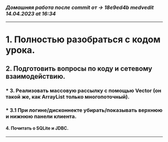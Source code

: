 ### *Домашняя работа после commit от -> 18e9ed4b medvedit 14.04.2023 at 16:34*
***
# 1. Полностью разобраться с кодом урока.
## 2. Подготовить вопросы по коду и сетевому взаимодействию.
### \* 3. Реализовать массовую рассылку с помощью Vector (он такой же, как ArrayList только многопоточный).
### \* 3.1 При логине/дисконнекте убирать/показывать верхнюю и нижнюю панели клиента.
#### 4. Почитать о SQLite и JDBC.
***